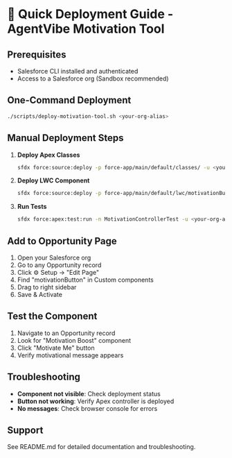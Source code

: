 # 🚀 Quick Deployment Guide - AgentVibe Motivation Tool

## Prerequisites
- Salesforce CLI installed and authenticated
- Access to a Salesforce org (Sandbox recommended)

## One-Command Deployment

```bash
./scripts/deploy-motivation-tool.sh <your-org-alias>
```

## Manual Deployment Steps

1. **Deploy Apex Classes**
   ```bash
   sfdx force:source:deploy -p force-app/main/default/classes/ -u <your-org-alias>
   ```

2. **Deploy LWC Component**
   ```bash
   sfdx force:source:deploy -p force-app/main/default/lwc/motivationButton -u <your-org-alias>
   ```

3. **Run Tests**
   ```bash
   sfdx force:apex:test:run -n MotivationControllerTest -u <your-org-alias>
   ```

## Add to Opportunity Page

1. Open your Salesforce org
2. Go to any Opportunity record
3. Click ⚙️ Setup → "Edit Page"
4. Find "motivationButton" in Custom components
5. Drag to right sidebar
6. Save & Activate

## Test the Component

1. Navigate to an Opportunity record
2. Look for "Motivation Boost" component
3. Click "Motivate Me" button
4. Verify motivational message appears

## Troubleshooting

- **Component not visible**: Check deployment status
- **Button not working**: Verify Apex controller is deployed
- **No messages**: Check browser console for errors

## Support

See README.md for detailed documentation and troubleshooting. 